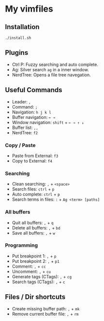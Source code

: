 # My vimfiles

## Installation

```shell
./install.sh
```

## Plugins

  - Ctrl P: Fuzzy searching and auto complete.
  - Ag: Silver search `ag` in a inner window.
  - NerdTree: Opens a file tree navegation.

## Useful Commands

  - Leader: `,`
  - Command: `;`
  - Navigation: `h j k l`
  - Buffer navigation: `← →`
  - Window navigation: `shift` + `← → ↑ ↓`
  - Buffer list: `,,`
  - NerdTree: `f2`

### Copy / Paste

  - Paste from External: `f3`
  - Copy to External: `f4`

### Searching

  - Clean searching: `,` + `<space>`
  - Search files: `ctrl` + `p`
  - Auto complete: `ctrl` + `p`
  - Search terms in files: `:` + `Ag <term> [paths]`

### All buffers

  - Quit all buffers: `,` + `q`
  - Delete all buffers: `,` + `bd`
  - Save all buffers: `,` + `w`

### Programming

  - Put breakpoint 1: `,` + `p`
  - Put breakpoint 2: `,` + `p1`
  - Comment: `,` + `cc`
  - Uncomment: `,` + `cu`
  - Generate tags (CTags): `,` + `cg`
  - Search tags (CTags): `,` + `c`

## Files / Dir shortcuts

  - Create missing buffer path: `,` + `mk`
  - Remove current buffer file: `,` + `rm`

